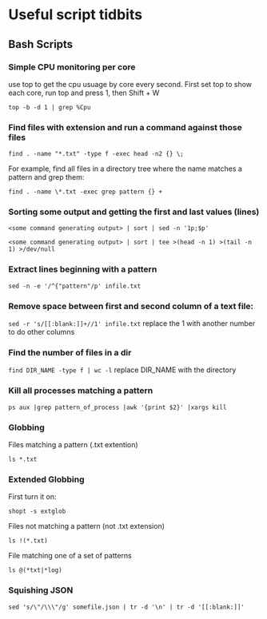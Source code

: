 Useful script tidbits
=====================

## Bash Scripts ##

### Simple CPU monitoring per core ###
use top to get the cpu usuage by core every second.
First set top to show each core, run top and press 1, then Shift + W

`top -b -d 1 | grep %Cpu`

### Find files with extension and run a command against those files ###
`find . -name "*.txt" -type f -exec head -n2 {} \;`

For example, find all files in a directory tree where the name matches a pattern and grep them:

`find . -name \*.txt -exec grep pattern {} +`

### Sorting some output and getting the first and last values (lines) ###

`<some command generating output> | sort | sed -n '1p;$p'`

`<some command generating output> | sort | tee >(head -n 1) >(tail -n 1) >/dev/null`

### Extract lines beginning with a pattern ###
`sed -n -e '/^{"pattern"/p' infile.txt` 

### Remove space between first and second column of a text file: ###
`sed -r 's/[[:blank:]]+//1' infile.txt`
replace the 1 with another number to do other columns

### Find the number of files in a dir ###
`find DIR_NAME -type f | wc -l`
replace DIR_NAME with the directory

### Kill all processes matching a pattern ###
`ps aux |grep pattern_of_process |awk '{print $2}' |xargs kill`

### Globbing ###
Files matching a pattern (.txt extention)

`ls *.txt`

### Extended Globbing ###
First turn it on:

`shopt -s extglob`

Files not matching a pattern (not .txt extension)

`ls !(*.txt)`

File matching one of a set of patterns

`ls @(*txt|*log)`

### Squishing JSON ###

`sed 's/\"/\\\"/g' somefile.json | tr -d '\n' | tr -d '[[:blank:]]'`

